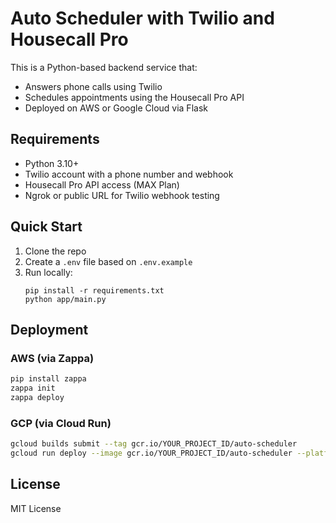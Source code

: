 # Auto Scheduler with Twilio and Housecall Pro

This is a Python-based backend service that:
- Answers phone calls using Twilio
- Schedules appointments using the Housecall Pro API
- Deployed on AWS or Google Cloud via Flask

## Requirements

- Python 3.10+
- Twilio account with a phone number and webhook
- Housecall Pro API access (MAX Plan)
- Ngrok or public URL for Twilio webhook testing

## Quick Start

1. Clone the repo
2. Create a `.env` file based on `.env.example`
3. Run locally:
   ```
   pip install -r requirements.txt
   python app/main.py
   ```

## Deployment

### AWS (via Zappa)
```bash
pip install zappa
zappa init
zappa deploy
```

### GCP (via Cloud Run)
```bash
gcloud builds submit --tag gcr.io/YOUR_PROJECT_ID/auto-scheduler
gcloud run deploy --image gcr.io/YOUR_PROJECT_ID/auto-scheduler --platform managed
```

## License

MIT License
